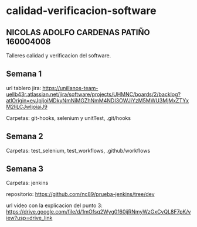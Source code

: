 # calidad-verificacion-software 
## NICOLAS ADOLFO CARDENAS PATIÑO 160004008
Talleres calidad y verificacion del software.

## Semana 1
url tablero jira: https://unillanos-team-uellb43r.atlassian.net/jira/software/projects/UHMNC/boards/2/backlog?atlOrigin=eyJpIjoiMDkyNmNiMGZhNmM4NDI3OWJiYzM5MWU3MjMxZTYxM2IiLCJwIjoiaiJ9

Carpetas: git-hooks, selenium y unitTest, .git/hooks

## Semana 2
Carpetas: test_selenium, test_workflows, .github/workflows

## Semana 3
Carpetas: jenkins

repositorio: https://github.com/nc89/prueba-jenkins/tree/dev

url video con la explicacion del punto 3: https://drive.google.com/file/d/1mOfsq2Wyg0f60ijRNmyWzGxCyQL8F7pK/view?usp=drive_link 
